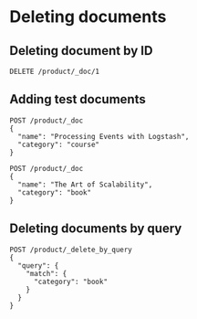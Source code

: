# Deleting documents

## Deleting document by ID

```
DELETE /product/_doc/1
```

## Adding test documents

```
POST /product/_doc
{
  "name": "Processing Events with Logstash",
  "category": "course"
}
```

```
POST /product/_doc
{
  "name": "The Art of Scalability",
  "category": "book"
}
```

## Deleting documents by query

```
POST /product/_delete_by_query
{
  "query": {
    "match": {
      "category": "book"
    }
  }
}
```